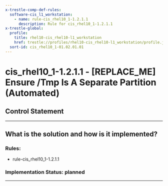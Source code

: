 ```yaml
---
x-trestle-comp-def-rules:
  software-cis_l1_workstation:
    - name: rule-cis_rhel10_1-1.2.1.1
      description: Rule for cis_rhel10_1-1.2.1.1
x-trestle-global:
  profile:
    title: rhel10-cis_rhel10-l1_workstation
    href: trestle://profiles/rhel10-cis_rhel10-l1_workstation/profile.json
  sort-id: cis_rhel10_1-01.02.01.01
---
```


# cis_rhel10_1-1.2.1.1 - \[REPLACE_ME\] Ensure /Tmp Is A Separate Partition (Automated)

## Control Statement

______________________________________________________________________

## What is the solution and how is it implemented?

<!-- For implementation status enter one of: implemented, partial, planned, alternative, not-applicable -->

<!-- Note that the list of rules under ### Rules: is read-only and changes will not be captured after assembly to JSON -->

<!-- Add control implementation description here for control: cis_rhel10_1-1.2.1.1 -->

### Rules:

  - rule-cis_rhel10_1-1.2.1.1

### Implementation Status: planned

______________________________________________________________________
